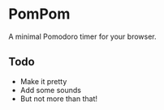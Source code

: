 PomPom
======

A minimal Pomodoro timer for your browser.

Todo
----
- Make it pretty
- Add some sounds
- But not more than that!
